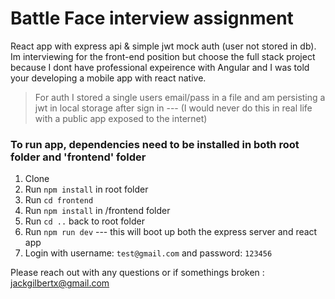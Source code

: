 # Battle Face interview assignment

React app with express api & simple jwt mock auth (user not stored in db). Im interviewing for the front-end position but choose the full stack project because I dont have professional expeirence with Angular and I was told your developing a mobile app with react native.

> For auth I stored a single users email/pass in a file and am persisting a jwt in local storage after sign in --- (I would never do this in real life with a public app exposed to the internet)

### To run app, dependencies need to be installed in both root folder and 'frontend' folder

1. Clone
2. Run `npm install` in root folder
3. Run `cd frontend`
4. Run `npm install` in /frontend folder
5. Run `cd ..` back to root folder
6. Run `npm run dev` --- this will boot up both the express server and react app
7. Login with username: `test@gmail.com` and password: `123456`

Please reach out with any questions or if somethings broken : [jackgilbertx@gmail.com](jackgilbertx@gmail.com)

